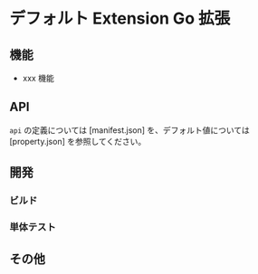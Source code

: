 # デフォルト Extension Go 拡張

<!-- extensionの簡単な紹介 -->

## 機能

<!-- 主要機能の紹介 -->

- xxx 機能

## API

`api` の定義については [manifest.json] を、デフォルト値については [property.json] を参照してください。

<!-- 追加の紹介が必要な場合は、API.md も参照できます -->

## 開発

### ビルド

<!-- ビルドの依存関係と手順 -->

### 単体テスト

<!-- extensionの単体テストの実行方法 -->

## その他

<!-- 該当する場合のその他の項目 -->

